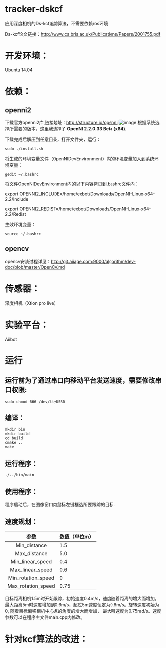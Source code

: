 # tracker-dskcf

应用深度相机的Ds-kcf追踪算法，不需要依赖ros环境

Ds-kcf论文链接：http://www.cs.bris.ac.uk/Publications/Papers/2001755.pdf

# 开发环境：

Ubuntu 14.04

# 依赖：

## openni2 

下载官方openni2库,链接地址：http://structure.io/openni
![image](http://git.aiiage.com:9000/tian.y/tracker-dskcf/uploads/3948514d29e2aa98e0da79da2b7b2666/Screenshot_from_2016-08-20_11_37_43.png)
根据系统选择所需要的版本，这里我选择了 **OpenNI 2.2.0.33 Beta (x64)**.

下载完成后解压到任意目录，打开文件夹，运行：
```
sudo ./install.sh
```
将生成的环境变量文件（OpenNIDevEnvironment）内的环境变量加入到系统环境变量：
```
gedit ~/.bashrc
```
将文件OpenNIDevEnvironment内的以下内容拷贝到.bashrc文件内：

export OPENNI2_INCLUDE=/home/exbot/Downloads/OpenNI-Linux-x64-2.2/Include

export OPENNI2_REDIST=/home/exbot/Downloads/OpenNI-Linux-x64-2.2/Redist

生效环境变量：
```
source ~/.bashrc
```
## opencv

opencv安装过程详见：http://git.aiiage.com:9000/algorithm/dev-doc/blob/master/OpenCV.md

# 传感器：

深度相机（Xtion pro live）

# 实验平台：

Aiibot

# 运行

## 运行前为了通过串口向移动平台发送速度，需要修改串口权限:
```
sudo chmod 666 /dev/ttyUSB0
```
## 编译：
```
mkdir bin
mkdir build
cd build
cmake ..
make
```
## 运行程序：
```
./../bin/main
```
## 使用程序：

程序启动后，在图像窗口内鼠标左键框选所要跟踪的目标.

## 速度规划：

|参数| 数值（单位m）|
|:----:| -------------|
|Min_distance | 1.5|
|Max_distance | 5.0|
|Min_linear_speed | 0.4|
|Max_linear_speed | 0.6|
|Min_rotation_speed | 0|
|Max_rotation_speed | 0.75|

目标距离相机1.5m时开始跟踪，初始速度0.4m/s，速度随着距离的增大而增加，
最大距离5m时速度增加到0.6m/s，超过5m速度恒定为0.6m/s。旋转速度初始为0, 随着目标偏移相机中心点的角度的增大而增加，
最大叫速度为0.75rad/s。速度参数可以在程序主文件main.cpp内修改。

# 针对kcf算法的改进：



